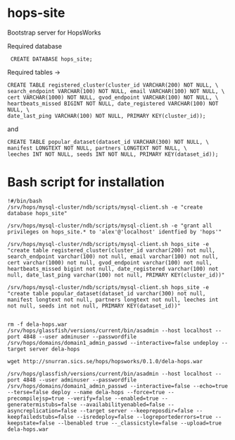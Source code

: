 # hops-site
Bootstrap server for HopsWorks


Required database

     CREATE DATABASE hops_site;

Required tables -> 

    CREATE TABLE registered_cluster(cluster_id VARCHAR(200) NOT NULL, \
    search_endpoint VARCHAR(100) NOT NULL, email VARCHAR(100) NOT NULL, \
    cert VARCHAR(1000) NOT NULL, gvod_endpoint VARCHAR(100) NOT NULL, \
    heartbeats_missed BIGINT NOT NULL, date_registered VARCHAR(100) NOT NULL, \
    date_last_ping VARCHAR(100) NOT NULL, PRIMARY KEY(cluster_id));

and 


    CREATE TABLE popular_dataset(dataset_id VARCHAR(300) NOT NULL, \
    manifest LONGTEXT NOT NULL, partners LONGTEXT NOT NULL, \
    leeches INT NOT NULL, seeds INT NOT NULL, PRIMARY KEY(dataset_id)); 


# Bash script for installation

    !#/bin/bash
    /srv/hops/mysql-cluster/ndb/scripts/mysql-client.sh -e "create database hops_site"

    /srv/hops/mysql-cluster/ndb/scripts/mysql-client.sh -e "grant all privileges on hops_site.* to 'alex'@'localhost' identfied by 'hops'"

    /srv/hops/mysql-cluster/ndb/scripts/mysql-client.sh hops_site -e "create table registered_cluster(cluster_id varchar(200) not null, search_endpoint varchar(100) not null, email varchar(100) not null, cert varchar(1000) not null, gvod_endpoint varchar(100) not null, heartbeats_missed bigint not null, date_registered varchar(100) not null, date_last_ping varchar(100) not null, PRIMARY KEY(cluster_id))"

    /srv/hops/mysql-cluster/ndb/scripts/mysql-client.sh hops_site -e "create table popular_dataset(dataset_id varchar(300) not null, manifest longtext not null, partners longtext not null, leeches int not null, seeds int not null, PRIMARY KEY(dataset_id))"
    
    
    rm -f dela-hops.war
    /srv/hops/glassfish/versions/current/bin/asadmin --host localhost --port 4848 --user adminuser --passwordfile /srv/hops/domains/domain1_admin_passwd --interactive=false undeploy --target server dela-hops

    wget http://snurran.sics.se/hops/hopsworks/0.1.0/dela-hops.war

    /srv/hops/glassfish/versions/current/bin/asadmin --host localhost --port 4848 --user adminuser --passwordfile /srv/hops/domains/domain1_admin_passwd --interactive=false --echo=true --terse=false deploy --name dela-hops --force=true --precompilejsp=true --verify=false --enabled=true --generatermistubs=false --availabilityenabled=false --asyncreplication=false --target server --keepreposdir=false --keepfailedstubs=false --isredeploy=false --logreportederrors=true --keepstate=false --lbenabled true --_classicstyle=false --upload=true dela-hops.war



